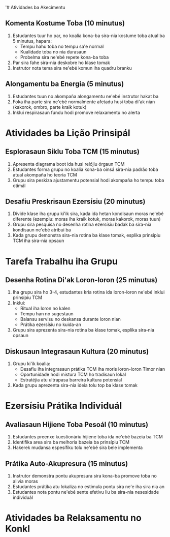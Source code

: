 '# Atividades ba Akecimentu

## Komenta Kostume Toba (10 minutus)
1. Estudantes tuur ho par, no koalia kona-ba sira-nia kostume toba atual ba 5 minutus, hapara:
   - Tempu hahu toba no tempu sa'e normal
   - Kualidade toba no nia durasaun
   - Probelma sira ne'ebé repete kona-ba toba
2. Par sira fahe sira-nia deskobre ho klase tomak
3. Instrutor nota tema sira ne'ebé komun iha quadru branku

## Alongamentu ba Energia (5 minutus)
1. Estudantes tuun no akompaña alongamentu ne'ebé instrutor hakat ba
2. Foka iha parte sira ne'ebé normalmente afetadu husi toba di'ak nian (kakorok, ombro, parte kraik kotuk)
3. Inklui respirasaun fundu hodi promove relaxamentu no alerta

# Atividades ba Lição Prinsipál

## Esplorasaun Siklu Toba TCM (15 minutus)
1. Apresenta diagrama boot ida husi relójiu órgaun TCM
2. Estudantes forma grupu no koalia kona-ba oinsá sira-nia padrão toba atual akompaña ho teoria TCM
3. Grupu sira peskiza ajustamentu potensial hodi akompaña ho tempu toba otimál

## Desafiu Preskrisaun Ezersísiu (20 minutus)
1. Divide klase iha grupu ki'ik sira, kada ida hetan kondisaun moras ne'ebé diferente (ezemplu: moras iha kraik kotuk, moras kakorok, moras tuun)
2. Grupu sira pesquisa no desenha rotina ezersísiu badak ba sira-nia kondisaun ne'ebé atribui ba
3. Kada grupu demonstra sira-nia rotina ba klase tomak, esplika prinsípiu TCM iha sira-nia opsaun

# Tarefa Trabalhu iha Grupu

## Desenha Rotina Di'ak Loron-loron (25 minutus)
1. Iha grupu sira ho 3-4, estudantes kria rotina ida loron-loron ne'ebé inklui prinsípiu TCM
2. Inklui:
   - Ritual iha loron no kalen
   - Tempu han no sugestaun
   - Balansu servisu no deskansa durante loron nian
   - Prátika ezersísiu no kuida-an
3. Grupu sira aprezenta sira-nia rotina ba klase tomak, esplika sira-nia opsaun

## Diskusaun Integrasaun Kultura (20 minutus)
1. Grupu ki'ik koalia:
   - Desafiu iha integrasaun prátika TCM iha moris loron-loron Timor nian
   - Oportunidade hodi mistura TCM ho tradisaun lokal
   - Estratéjia atu ultrapasa barreira kultura potensial
2. Kada grupu aprezenta sira-nia ideia tolu top ba klase tomak

# Ezersísiu Prátika Individuál

## Avaliasaun Hijiene Toba Pesoál (10 minutus)
1. Estudantes preenxe kuestionáriu hijiene toba ida ne'ebé bazeia ba TCM
2. Identifika area sira ba melhoria bazeia ba prinsípiu TCM
3. Hakerek mudansa espesífiku tolu ne'ebé sira bele implementa

## Prátika Auto-Akupresura (15 minutus)
1. Instrutor demonstra pontu akupresura sira kona-ba promove toba no alivia moras
2. Estudantes prátika atu lokaliza no estimula pontu sira ne'e iha sira nia an
3. Estudantes nota pontu ne'ebé sente efetivu liu ba sira-nia nesesidade individuál

# Atividades ba Relaksamentu no Konkl